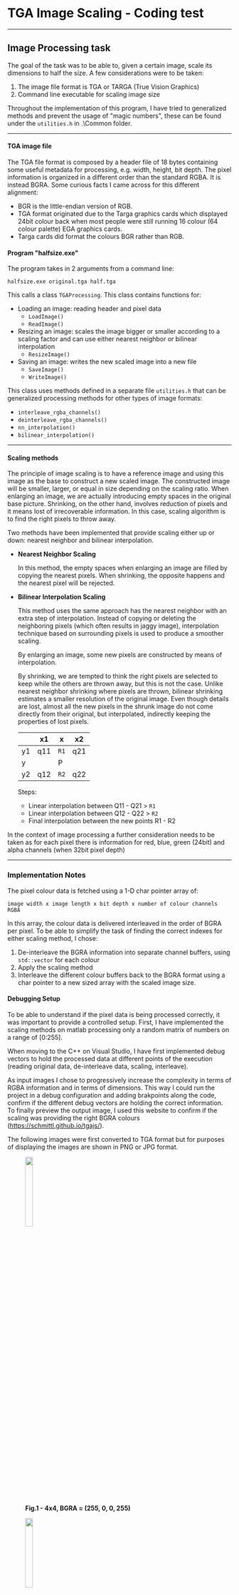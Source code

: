 TGA Image Scaling - Coding test
============
___

## Image Processing task
The goal of the task was to be able to, given a certain image, scale its dimensions to half the size. A few considerations were to be taken:

1. The image file format is TGA or TARGA (True Vision Graphics)
2. Command line executable for scaling image size

Throughout the implementation of this program, I have tried to generalized methods and prevent the usage of "magic numbers", these can be found under the `utilities.h` in .\Common folder.

___
#### TGA image file

The TGA file format is composed by a header file of 18 bytes containing some useful metadata for processing, e.g. width, height, bit depth. The pixel information is organized in a different order than the standard RGBA. It is instead BGRA. Some curious facts I came across for this different alignment:
- BGR is the little-endian version of RGB.
- TGA format originated due to the Targa graphics cards which displayed 24bit colour back when most people were still running 16 colour (64 colour palette) EGA graphics cards.
- Targa cards did format the colours BGR rather than RGB.

#### Program "halfsize.exe"
The program takes in 2 arguments from a command line:

    halfsize.exe original.tga half.tga

This calls a class `TGAProcessing`. This class contains functions for:
- Loading an image: reading header and pixel data
    - `LoadImage()`
    - `ReadImage()`
- Resizing an image: scales the image bigger or smaller according to a scaling factor and can use either nearest neighbor or bilinear interpolation
    - `ResizeImage()`
- Saving an image: writes the new scaled image into a new file
    - `SaveImage()`
    - `WriteImage()`

This class uses methods defined in a separate file `utilities.h` that can be generalized processing methods for other types of image formats:

- `interleave_rgba_channels()`
- `deinterleave_rgba_channels()`
- `nn_interpolation()`
- `bilinear_interpolation()`

___
#### Scaling methods

The principle of image scaling is to have a reference image and using this image as the base to construct a new scaled image. The constructed image will be smaller, larger, or equal in size depending on the scaling ratio. When enlarging an image, we are actually introducing empty spaces in the original base picture. Shrinking, on the other hand, involves reduction of pixels and it means lost of irrecoverable information. In this case, scaling algorithm is to find the right pixels to throw away.

Two methods have been implemented that provide scaling either up or down: nearest neighbor and bilinear interpolation.

-  **Nearest Neighbor Scaling**

    In this method, the empty spaces when enlarging an image are filled by copying the nearest pixels. When shrinking, the opposite happens and the nearest pixel will be rejected.
- **Bilinear Interpolation Scaling**

    This method uses the same approach has the nearest neighbor with an extra step of interpolation. Instead of copying or deleting the neighboring pixels (which often results in jaggy image), interpolation technique based on surrounding pixels is used to produce a smoother scaling.

    By enlarging an image, some new pixels are constructed by means of interpolation.

    By shrinking, we are tempted to think the right pixels are selected to keep while the others are thrown away, but this is not the case. Unlike nearest neighbor shrinking where pixels are thrown, bilinear shrinking estimates a smaller resolution of the original image. Even though details are lost, almost all the new pixels in the shrunk image do not come directly from their original, but interpolated, indirectly keeping the properties of lost pixels.

    |    | x1  |  x   | x2  |
    |----|-----|------|-----|
    | y1 | q11 | `R1` | q21 |
    | y  |     |  P   |     |
    | y2 | q12 | `R2` | q22 |

    Steps:
    - Linear interpolation between Q11 - Q21 > `R1`
    - Linear interpolation between Q12 - Q22 > `R2`
    - Final interpolation between the new points R1 - R2

In the context of image processing a further consideration needs to be taken as for each pixel there is information for red, blue, green (24bit) and alpha channels (when 32bit pixel depth)

___
### Implementation Notes

The pixel colour data is fetched using a 1-D char pointer array of:

    image width x image length x bit depth x number of colour channels RGBA

In this array, the colour data is delivered interleaved in the order of BGRA per pixel. To be able to simplify the task of finding the correct indexes for either scaling method, I chose:
1. De-interleave the BGRA information into separate channel buffers, using `std::vector` for each colour
2. Apply the scaling method
3. Interleave the different colour buffers back to the BGRA format using a char pointer to a new sized array with the scaled image size.

#### Debugging Setup
To be able to understand if the pixel data is being processed correctly, it was important to provide a controlled setup. First, I have implemented the scaling methods on matlab processing only a random matrix of numbers on a range of [0:255].

When moving to the C++ on Visual Studio, I have first implemented debug vectors to hold the processed data at different points of the execution (reading original data, de-interleave data, scaling, interleave).

As input images I chose to progressively increase the complexity in terms of RGBA information and in terms of dimensions. This way I could run the project in a debug configuration and adding brakpoints along the code, confirm if the different debug vectors are holding the correct information. To finally preview the output image, I used this website to confirm if the scaling was providing the right BGRA colours (https://schmittl.github.io/tgajs/).

The following images were first converted to TGA format but for purposes of displaying the images are shown in PNG or JPG format.


<figure>
<img src="./Media/4_4_blue.png" style="width:20%;">
<figcaption align = "left"><b>Fig.1 - 4x4, BGRA = (255, 0, 0, 255) </b></figcaption>
</figure>

<figure>
<img src="./Media/4_4_alternative.png" style="width:20%;">
<figcaption align = "left"><b>Fig.2 - 4x4,  (255, 127, 127, 255)</b></figcaption>
</figure>

<figure>
<img src="./Media/24_24.png" style="width:20%;">
<figcaption align = "left"><b>Fig.3 - 24x24, 2 colours</b></figcaption>
</figure>

<figure>
<img src="./Media/24_24_alternative.png" style="width:20%;">
<figcaption align = "left"><b>Fig.4 - 24x24, 2 colours, irregular pattern</b></figcaption>
</figure>

<figure>
<img src="./Media/picture1.jpg" style="width:20%;">
<figcaption align = "left"><b>Fig.5 - Full colour picture</b></figcaption>
</figure>
<figure>
<img src="./Media/picture2.jpg" style="width:20%;">
<figcaption align = "left"><b>Fig.6 - Full colour picture</b></figcaption>
</figure>

\
I have added a DEBUG_FLAG macro that can be used to encapsulate prints to output console defining it as 1. Currently all the `std::cout` lines were removed but for future reference these could be save guarded by

    #if
    std::cout << "BGR colours = " << debugVecto[i] << std::endl
    #endif

___
### Personal Considerations
Coming from an audio DSP background, this task was both interesting and challenging. As an image processing task, it took me some time to be familiar with the metadata residing on the TGA header structure and how to collect this data. Furthermore, the initial reading on the pixel colour information was confusing as I did not know how the colours were stored (e,g, which order, how to retrieve the RBG value).

Coincidently, the abstraction level of RGBA values and the array manipulation (scaling) started to make quite some sense when I made the analogy with audio channels in an input buffer. From this point it was easier to understand what to do (interleave/de-interleave, nearest neighbor/bilinear interpolation). In the same way we have 3 or 4 channels of colours, we could have multiple channels of audio defining different audio configurations (mono, stereo or other multichannel setups).

It was also very helpful to export some of the test vectors as tables where I could see both color value and indexing (see figure 7)

<figure>
<img src="./Media/pixel_table.jpg" style="width:80%;">
<figcaption align = "left"><b>Fig.7 - Pixel table </b></figcaption>
</figure>
